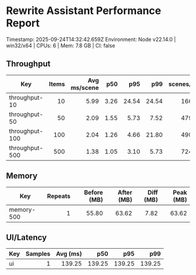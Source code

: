 # Rewrite Assistant Performance Report

Timestamp: 2025-09-24T14:32:42.659Z
Environment: Node v22.14.0 | win32/x64 | CPUs: 6 | Mem: 7.8 GB | CI: false

## Throughput

| Key | Items | Avg ms/scene | p50 | p95 | p99 | scenes/sec |
| --- | ---: | ---: | ---: | ---: | ---: | ---: |
| throughput-10 | 10 | 5.99 | 3.26 | 24.54 | 24.54 | 166.84 |
| throughput-50 | 50 | 2.09 | 1.55 | 5.73 | 7.52 | 479.54 |
| throughput-100 | 100 | 2.04 | 1.26 | 4.66 | 21.80 | 490.33 |
| throughput-500 | 500 | 1.38 | 1.05 | 3.10 | 5.73 | 724.23 |

## Memory

| Key | Repeats | Before (MB) | After (MB) | Diff (MB) | Peak (MB) |
| --- | ---: | ---: | ---: | ---: | ---: |
| memory-500 | 1 | 55.80 | 63.62 | 7.82 | 63.62 |

## UI/Latency

| Key | Samples | Avg (ms) | p50 | p95 | p99 |
| --- | ---: | ---: | ---: | ---: | ---: |
| ui | 1 | 139.25 | 139.25 | 139.25 | 139.25 |
